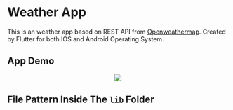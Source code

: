 
# Weather App

This is an weather app based on REST API from <a href = "https://openweathermap.org">Openweathermap</a>. Created by Flutter for both IOS and Android Operating System.

## App Demo

<p align="center"><img src="https://user-images.githubusercontent.com/68607312/188332842-76c467f6-4334-42af-b4c8-6f61e3e5228c.gif"></p>

## File Pattern Inside The `lib` Folder

